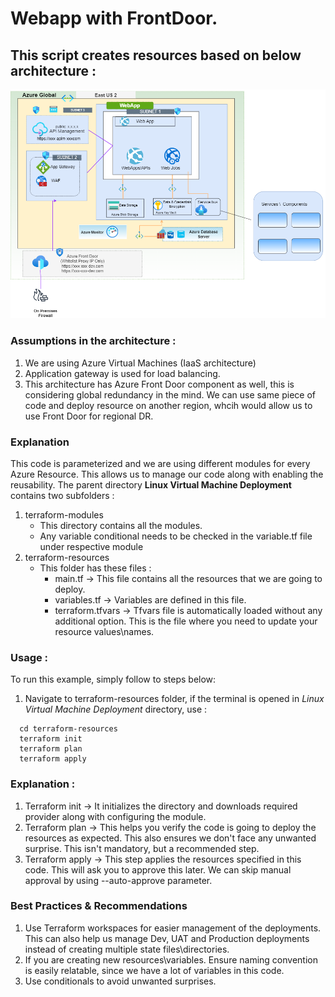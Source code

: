 # **Webapp with FrontDoor.**
## This script creates resources based on below architecture :

![](Webapp.png)

### **Assumptions in the architecture :**

1. We are using Azure Virtual Machines (IaaS architecture) 
2. Application gateway is used for load balancing.
3. This architecture has Azure Front Door component as well, this is considering global redundancy in the mind. We can use same piece of code and deploy resource on another region, whcih would allow us to use Front Door for regional DR.

### **Explanation**

This code is parameterized and we are using different modules for every Azure Resource. This allows us to manage our code along with enabling the reusability. The parent directory **Linux Virtual Machine Deployment** contains two subfolders :

1. terraform-modules
     * This directory contains all the modules.
     * Any variable conditional needs to be checked in the variable.tf file under respective module
2. terraform-resources
    * This folder has these files :
        * main.tf -> This file contains all the resources that we are going to deploy.
        * variables.tf -> Variables are defined in this file.
        * terraform.tfvars -> Tfvars file is automatically loaded without any additional option. This is the file where you need to update your resource values\names.

### **Usage :**

To run this example, simply follow to steps below:

1. Navigate to terraform-resources folder, if the terminal is opened in *Linux Virtual Machine Deployment* directory, use :

``` 
  cd terraform-resources
  terraform init
  terraform plan
  terraform apply

```
### **Explanation :**

1. Terraform init -> It initializes the directory and downloads required provider along with configuring the module.
2. Terraform plan -> This helps you verify the code is going to deploy the resources as expected. This also ensures we don't face any unwanted surprise. This isn't mandatory, but a recommended step.
3. Terraform apply -> This step applies the resources specified in this code. This will ask you to approve this later. We can skip manual approval by using --auto-approve parameter.

### **Best Practices & Recommendations**

1. Use Terraform workspaces for easier management of the deployments. This can also help us manage Dev, UAT and Production deployments instead of creating multiple state files\directories.
2. If you are creating new resources\variables. Ensure naming convention is easily relatable, since we have a lot of variables in this code.
3. Use conditionals to avoid unwanted surprises.
